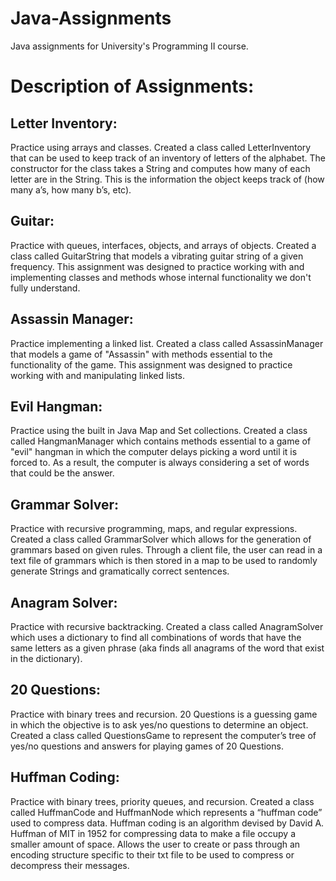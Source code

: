 # Java-Assignments
Java assignments for University's Programming II course.
<br>

# Description of Assignments:
## Letter Inventory:
Practice using arrays and classes. Created a class called LetterInventory that can be used to keep track of an inventory of letters of the alphabet.  The constructor for the class takes a String and computes how many of each letter are in the String.  This is the information the object keeps track of (how many a’s, how many b’s, etc).
<br>

## Guitar:
Practice with queues, interfaces, objects, and arrays of objects. Created a class called GuitarString that models a vibrating
guitar string of a given frequency. This assignment was designed to practice working with and implementing classes and methods whose internal functionality we don't fully understand. 
<br>

## Assassin Manager:
Practice implementing a linked list. Created a class called AssassinManager that models a game of "Assassin" with methods essential to the functionality of the game. This assignment was designed to practice working with and manipulating linked lists.
<br>

## Evil Hangman:
Practice using the built in Java Map and Set collections. Created a class called HangmanManager which contains methods essential to a game of "evil" hangman in which the computer delays picking a word until it is forced to. As a result, the computer is always considering a set of words that could be the answer.
<br>

## Grammar Solver:
Practice with recursive programming, maps, and regular expressions. Created a class called GrammarSolver which allows for the generation of grammars based on given rules. Through a client file, the user can read in a text file of grammars which is then stored in a map to be used to randomly generate Strings and gramatically correct sentences.
<br>

## Anagram Solver:
Practice with recursive backtracking. Created a class called AnagramSolver which uses a dictionary to find all combinations of words that have the same letters as a given phrase (aka finds all anagrams of the word that exist in the dictionary).
<br>

## 20 Questions:
Practice with binary trees and recursion. 20 Questions is a guessing game in which the objective is to ask yes/no questions to determine an object. Created a class called QuestionsGame to represent the computer’s tree of yes/no questions and answers for playing games of 20 Questions. 
<br>

## Huffman Coding:
Practice with binary trees, priority queues, and recursion. Created a class called HuffmanCode and HuffmanNode which represents a “huffman code” used to compress data. Huffman coding is an algorithm devised by David A. Huffman of MIT in 1952 for compressing data to make a file occupy a smaller amount of space. Allows the user to create or pass through an encoding structure specific to their txt file to be used to compress or decompress their messages.
<br>
